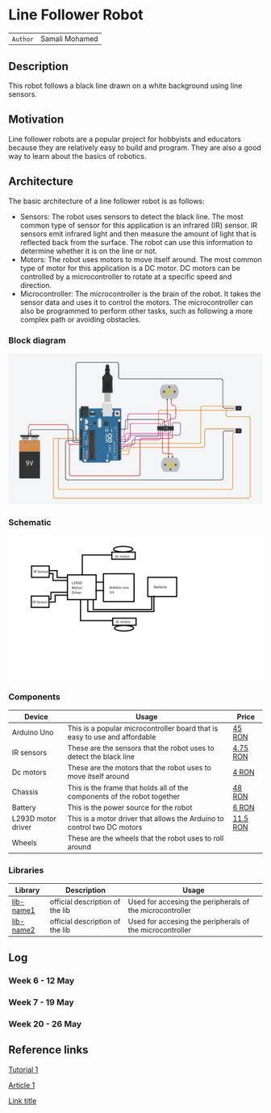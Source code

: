 # Line Follower Robot

| | |
|-|-|
|`Author` | Samali Mohamed

## Description
This robot follows a black line drawn on a white background using line sensors.
## Motivation
Line follower robots are a popular project for hobbyists and educators because they are relatively easy to build and program. They are also a good way to learn about the basics of robotics.
## Architecture
The basic architecture of a line follower robot is as follows:

- Sensors: The robot uses sensors to detect the black line. The most common type of sensor for this application is an infrared (IR) sensor. IR sensors emit infrared light and then measure the amount of light that is reflected back from the surface. The robot can use this information to determine whether it is on the line or not.
- Motors: The robot uses motors to move itself around. The most common type of motor for this application is a DC motor. DC motors can be controlled by a microcontroller to rotate at a specific speed and direction.
- Microcontroller: The microcontroller is the brain of the robot. It takes the sensor data and uses it to control the motors. The microcontroller can also be programmed to perform other tasks, such as following a more complex path or avoiding obstacles.
### Block diagram

<!-- Make sure the path to the picture is correct -->
![Block Diagram](projet.PNG)

### Schematic

![Schematic](arduino.png)

### Components


<!-- This is just an example, fill in with your actual components -->

| Device | Usage | Price |
|--------|--------|-------|
| Arduino Uno | This is a popular microcontroller board that is easy to use and affordable | [45 RON](https://www.robofun.ro/arduino-uno-r3-atmega328p-placa-de-dezvoltare-compatibila-cu-arduino-cablu-usb.html?gad_source=1&gclid=Cj0KCQjwxeyxBhC7ARIsAC7dS39-6_K5sSRKYcg_SPstpWJF-VHPIrO_BW8yhji8hq6laCEcAWCI_hUaAghQEALw_wcB) |
| IR sensors |  These are the sensors that the robot uses to detect the black line | [4.75 RON](https://www.sigmanortec.ro/Senzor-obstacol-IR-p125423458?gad_source=1&gclid=Cj0KCQjwxeyxBhC7ARIsAC7dS3-emMlUDBW4Tsj-zjQB8fpcg8ZEGDBcuoYug8dfnASn37PzN-THA3gaAhY1EALw_wcB) |
| Dc motors | These are the motors that the robot uses to move itself around| [4 RON](https://www.sigmanortec.ro/Motor-DC-3-6V-p125923622?gad_source=1&gclid=Cj0KCQjwxeyxBhC7ARIsAC7dS3_MRiGK3Vy4MUoFEFl_jzJZ0arUwMk4PF2zh3segV32v5IYmlGnJMoaAsyLEALw_wcB) |
| Chassis | This is the frame that holds all of the components of the robot together | [48 RON](https://www.sigmanortec.ro/Kit-Sasiu-Smart-Car-2WD-p141489122?gad_source=1&gclid=Cj0KCQjwxeyxBhC7ARIsAC7dS3-8X_k8Drn6ozoLtjq7_fZtoQWAezQazTo7GzfnXuA8EFM_ZEdmcW0aApqoEALw_wcB) |
| Battery |  This is the power source for the robot | [6 RON](https://www.emag.ro/search/9v+rechargeable+battery) |
| L293D motor driver | This is a motor driver that allows the Arduino to control two DC motors | [11.5 RON](https://ardushop.ro/ro/electronica/84-l298n-punte-h-dubla-dual-h-bridge-motor-dcsteppe.html?gad_source=1&gclid=Cj0KCQjwxeyxBhC7ARIsAC7dS3_a9xAjqR7axeDUlBj5J8NyneQJxdy6NtBsUyJTD9O3Izl7jPZoq3IaAvBsEALw_wcB) |
| Wheels | These are the wheels that the robot uses to roll around 

### Libraries

<!-- This is just an example, fill in the table with your actual components -->

| Library | Description | Usage |
|---------|-------------|-------|
| [lib-name1](link-to-lib) | official description of the lib | Used for accesing the peripherals of the microcontroller  |
| [lib-name2](link-to-lib) | official description of the lib | Used for accesing the peripherals of the microcontroller  |

## Log

<!-- write every week your progress here -->

### Week 6 - 12 May

### Week 7 - 19 May

### Week 20 - 26 May


## Reference links

<!-- Fill in with appropriate links and link titles -->

[Tutorial 1](https://www.youtube.com/watch?v=wdgULBpRoXk&t=1s&ab_channel=BenEater)

[Article 1](https://www.explainthatstuff.com/induction-motors.html)

[Link title](https://projecthub.arduino.cc/)
